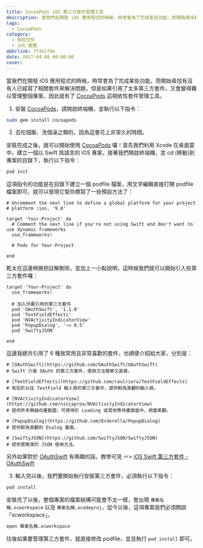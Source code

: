 ```yaml
---
title: CocoaPods iOS 第三方套件管理工具
description: 當我們在開發 iOS 應用程式的時候，時常會為了完成某些功能，而開始尋找有沒有人已經寫了相關套件來解決問題 ...
tags:
  - CocoaPods
category:
  - 技術文件
  - iOS 實務
abbrlink: 7f441f9e
date: 2017-04-08 00:00:00
cover:
---
```


當我們在開發 iOS 應用程式的時候，時常會為了完成某些功能，而開始尋找有沒有人已經寫了相關套件來解決問題，但是如果引用了太多第三方套件，又會變得難以管理整個專案，因此就有了 [CocoaPods](https://cocoapods.org) 這相依性套件管理工具。

1. 安裝 [CocoaPods](https://cocoapods.org)，請開啟終端機，並執行以下指令：

```sh
sudo gem install cocoapods
```

2. 去吃個飯、洗個澡之類的，因為這會花上非常久的時間。

安裝完成之後，就可以開始使用 [CocoaPods](https://cocoapods.org) 囉！首先我們利用 Xcode 在桌面當中，建立一個以 Swift 爲語言的 iOS 專案，接著我們開啟終端機，並 cd (移動)到專案的目錄下，執行以下指令：

```sh
pod init
```

這項指令的功能是在目錄下建立一個 podfile 檔案，用文字編輯直接打開 podfile 檔案即可，就可以發現它幫你撰寫了一些預設方法了：

```pod
# Uncomment the next line to define a global platform for your project
# platform :ios, '9.0'

target 'Your-Project' do
  # Comment the next line if you're not using Swift and don't want to use dynamic frameworks
  use_frameworks!

  # Pods for Your-Project

end
```

乾太在這邊稍微把註解刪除，並加上一小點說明，這時候我們就可以開始引入些第三方套件囉：

```pod
target 'Your-Project' do
  use_frameworks!

  # 加入你要引用的第三方套件
  pod 'OAuthSwift', '1.1.0'
  pod 'TextFieldEffects'
  pod 'NVActivityIndicatorView'
  pod 'PopupDialog', '~> 0.5'
  pod 'SwiftyJSON'

end
```

這邊我總共引用了 6 種我常用且非常喜歡的套件，也順便介紹給大家，分別是：

```
# [OAuthSwift](https://github.com/OAuthSwift/OAuthSwift)
# Swift 介接 OAuth 的第三方套件，使用方法簡單又直覺。

# [TextFieldEffects](https://github.com/raulriera/TextFieldEffects)
# 有別於以往 TextField 輸入框的第三方套件，提供較為美觀的輸入框。

# [NVActivityIndicatorView](https://github.com/ninjaprox/NVActivityIndicatorView)
# 提供許多無縫向量動圖，可使用於 Loading 或其他等待畫面當中，相當美觀。

# [PopupDialog](https://github.com/Orderella/PopupDialog)
# 提供較為美觀的 Dialog 畫面。

# [SwiftyJSON](https://github.com/SwiftyJSON/SwiftyJSON)
# 提供更簡潔的 JSON 使用方法。
```

另外如果對於 [OAuthSwift](https://github.com/OAuthSwift/OAuthSwift) 有興趣的話，教學可見 ＝> [iOS Swift 第三方套件 - OAuthSwift](https://blog.init.engineer/posts/OAuthForSwiftBasic/)

3. 輸入完以後，我們要開始執行安裝第三方套件，必須執行以下指令：

```sh
pod install
```

安裝完了以後，整個專案的檔案結構可能會不太一樣，會出現 `專案名稱.xcworkspace` 以及 `專案名稱.xcodeproj`，從今以後，這項專案我們必須開啟「xcworkspace」。

```sh
open 專案名稱.xcworkspace
```

往後如果要管理第三方套件，就直接修改 podfile，並且執行 `pod install` 即可。
